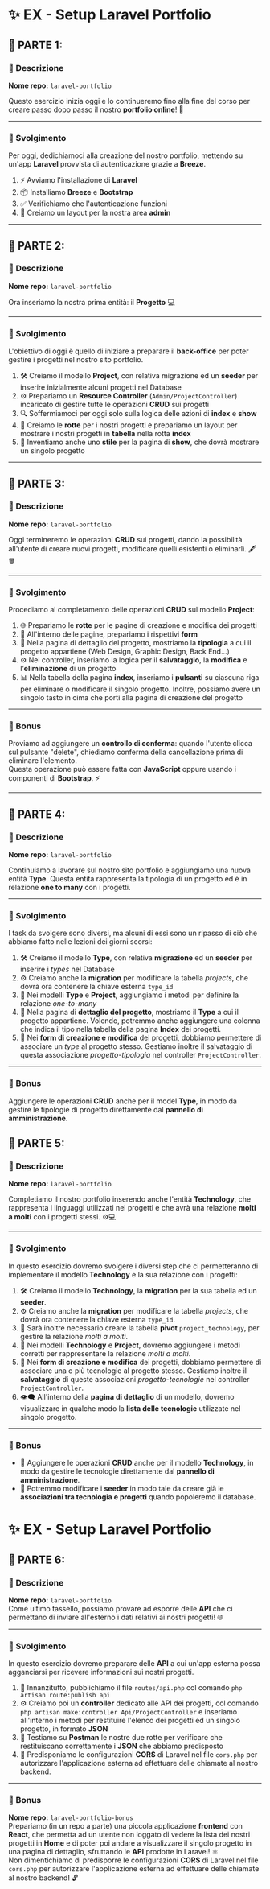 # ✨ EX - Setup Laravel Portfolio  

## 📌 PARTE 1:  
### 📝 Descrizione  
**Nome repo:** `laravel-portfolio`  

Questo esercizio inizia oggi e lo continueremo fino alla fine del corso per creare passo dopo passo il nostro **portfolio online**! 🚀  

---

### 🔧 Svolgimento  
Per oggi, dedichiamoci alla creazione del nostro portfolio, mettendo su un'app **Laravel** provvista di autenticazione grazie a **Breeze**.  

1. ⚡ Avviamo l'installazione di **Laravel**  
2. 📦 Installiamo **Breeze** e **Bootstrap**  
3. ✅ Verifichiamo che l'autenticazione funzioni  
4. 🎨 Creiamo un layout per la nostra area **admin**  

---

## 📌 PARTE 2:  
### 📝 Descrizione  
**Nome repo:** `laravel-portfolio`  

Ora inseriamo la nostra prima entità: il **Progetto** 💻  

---

### 🔧 Svolgimento  
L'obiettivo di oggi è quello di iniziare a preparare il **back-office** per poter gestire i progetti nel nostro sito portfolio.  

1. 🛠️ Creiamo il modello **Project**, con relativa migrazione ed un **seeder** per inserire inizialmente alcuni progetti nel Database  
2. ⚙️ Prepariamo un **Resource Controller** (`Admin/ProjectController`) incaricato di gestire tutte le operazioni **CRUD** sui progetti  
3. 🔍 Soffermiamoci per oggi solo sulla logica delle azioni di **index** e **show**  
4. 📑 Creiamo le **rotte** per i nostri progetti e prepariamo un layout per mostrare i nostri progetti in **tabella** nella rotta **index**  
5. 🎨 Inventiamo anche uno **stile** per la pagina di **show**, che dovrà mostrare un singolo progetto  

---

## 📌 PARTE 3:  
### 📝 Descrizione  
**Nome repo:** `laravel-portfolio`  

Oggi termineremo le operazioni **CRUD** sui progetti, dando la possibilità all'utente di creare nuovi progetti, modificare quelli esistenti o eliminarli. 🖋️🗑️  

---

### 🔧 Svolgimento  
Procediamo al completamento delle operazioni **CRUD** sul modello **Project**:  

1. 🌐 Prepariamo le **rotte** per le pagine di creazione e modifica dei progetti  
2. 📝 All'interno delle pagine, prepariamo i rispettivi **form**  
3. 📂 Nella pagina di dettaglio del progetto, mostriamo la **tipologia** a cui il progetto appartiene (Web Design, Graphic Design, Back End...)  
4. ⚙️ Nel controller, inseriamo la logica per il **salvataggio**, la **modifica** e l’**eliminazione** di un progetto  
5. 📊 Nella tabella della pagina **index**, inseriamo i **pulsanti** su ciascuna riga per eliminare o modificare il singolo progetto. Inoltre, possiamo avere un singolo tasto in cima che porti alla pagina di creazione del progetto  

---

### 🎁 Bonus  
Proviamo ad aggiungere un **controllo di conferma**: quando l'utente clicca sul pulsante "delete", chiediamo conferma della cancellazione prima di eliminare l'elemento.  
Questa operazione può essere fatta con **JavaScript** oppure usando i componenti di **Bootstrap**. ⚡  

---

## 📌 PARTE 4:  
### 📝 Descrizione  
**Nome repo:** `laravel-portfolio`  

Continuiamo a lavorare sul nostro sito portfolio e aggiungiamo una nuova entità **Type**. Questa entità rappresenta la tipologia di un progetto ed è in relazione **one to many** con i progetti.  

---

### 🔧 Svolgimento  
I task da svolgere sono diversi, ma alcuni di essi sono un ripasso di ciò che abbiamo fatto nelle lezioni dei giorni scorsi:  

1. 🛠️ Creiamo il modello **Type**, con relativa **migrazione** ed un **seeder** per inserire i *types* nel Database  
2. ⚙️ Creiamo anche la **migration** per modificare la tabella *projects*, che dovrà ora contenere la chiave esterna `type_id`  
3. 🔗 Nei modelli **Type** e **Project**, aggiungiamo i metodi per definire la relazione *one-to-many*  
4. 📑 Nella pagina di **dettaglio del progetto**, mostriamo il **Type** a cui il progetto appartiene. Volendo, potremmo anche aggiungere una colonna che indica il tipo nella tabella della pagina **Index** dei progetti.  
5. 📝 Nei **form di creazione e modifica** dei progetti, dobbiamo permettere di associare un *type* al progetto stesso. Gestiamo inoltre il salvataggio di questa associazione *progetto-tipologia* nel controller `ProjectController`.  

---

### 🎁 Bonus  
Aggiungere le operazioni **CRUD** anche per il model **Type**, in modo da gestire le tipologie di progetto direttamente dal **pannello di amministrazione**.  


## 📌 PARTE 5:  
### 📝 Descrizione  
**Nome repo:** `laravel-portfolio`  

Completiamo il nostro portfolio inserendo anche l'entità **Technology**, che rappresenta i linguaggi utilizzati nei progetti e che avrà una relazione **molti a molti** con i progetti stessi. ⚙️💻  

---

### 🔧 Svolgimento  
In questo esercizio dovremo svolgere i diversi step che ci permetteranno di implementare il modello **Technology** e la sua relazione con i progetti:  

1. 🛠️ Creiamo il modello **Technology**, la **migration** per la sua tabella ed un **seeder**.  
2. ⚙️ Creiamo anche la **migration** per modificare la tabella *projects*, che dovrà ora contenere la chiave esterna `type_id`.  
3. 🔗 Sarà inoltre necessario creare la tabella **pivot** `project_technology`, per gestire la relazione *molti a molti*.  
4. 🧩 Nei modelli **Technology** e **Project**, dovremo aggiungere i metodi corretti per rappresentare la relazione *molti a molti*.  
5. 📝 Nei **form di creazione e modifica** dei progetti, dobbiamo permettere di associare una o più tecnologie al progetto stesso. Gestiamo inoltre il **salvataggio** di queste associazioni *progetto-tecnologie* nel controller `ProjectController`.  
6. 👁️‍🗨️ All'interno della **pagina di dettaglio** di un modello, dovremo visualizzare in qualche modo la **lista delle tecnologie** utilizzate nel singolo progetto.  

---

### 🎁 Bonus  
- 🧮 Aggiungere le operazioni **CRUD** anche per il modello **Technology**, in modo da gestire le tecnologie direttamente dal **pannello di amministrazione**.  
- 🌱 Potremmo modificare i **seeder** in modo tale da creare già le **associazioni tra tecnologia e progetti** quando popoleremo il database.  


# ✨ EX - Setup Laravel Portfolio  

## 📌 PARTE 6:  

### 📝 Descrizione  
**Nome repo:** `laravel-portfolio`  
Come ultimo tassello, possiamo provare ad esporre delle **API** che ci permettano di inviare all'esterno i dati relativi ai nostri progetti! 🌐  

---

### 🔧 Svolgimento  
In questo esercizio dovremo preparare delle **API** a cui un'app esterna possa agganciarsi per ricevere informazioni sui nostri progetti.  

1. 📂 Innanzitutto, pubblichiamo il file `routes/api.php` col comando `php artisan route:publish api`  
2. ⚙️ Creiamo poi un **controller** dedicato alle API dei progetti, col comando `php artisan make:controller Api/ProjectController` e inseriamo all'interno i metodi per restituire l'elenco dei progetti ed un singolo progetto, in formato **JSON**  
3. 🧪 Testiamo su **Postman** le nostre due rotte per verificare che restituiscano correttamente i **JSON** che abbiamo predisposto  
4. 🔐 Predisponiamo le configurazioni **CORS** di Laravel nel file `cors.php` per autorizzare l'applicazione esterna ad effettuare delle chiamate al nostro backend.  

---

### 🎁 Bonus  
**Nome repo:** `laravel-portfolio-bonus`  
Prepariamo (in un repo a parte) una piccola applicazione **frontend** con **React**, che permetta ad un utente non loggato di vedere la lista dei nostri progetti in **Home** e di poter poi andare a visualizzare il singolo progetto in una pagina di dettaglio, sfruttando le **API** prodotte in Laravel! ⚛️  
Non dimentichiamo di predisporre le configurazioni **CORS** di Laravel nel file `cors.php` per autorizzare l'applicazione esterna ad effettuare delle chiamate al nostro backend! 🔓